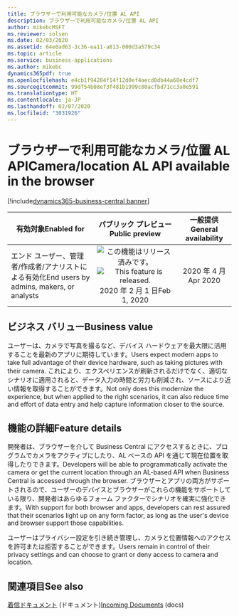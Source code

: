 ```yaml
---
title: ブラウザーで利用可能なカメラ/位置 AL API
description: ブラウザーで利用可能なカメラ/位置 AL API
author: mikebcMSFT
ms.reviewer: solsen
ms.date: 02/03/2020
ms.assetid: 64e0ad63-3c36-ea11-a813-000d3a579c34
ms.topic: article
ms.service: business-applications
ms.author: mikebc
dynamics365pdf: true
ms.openlocfilehash: e4cb1f94284f14f12d0ef4aecd0db44a68e4cdf7
ms.sourcegitcommit: 99df54b08ef3f481b1999c80acfbd71cc3a0e591
ms.translationtype: HT
ms.contentlocale: ja-JP
ms.lasthandoff: 02/07/2020
ms.locfileid: "3031926"
---
```

# <a name="cameralocation-al-api-available-in-the-browser"></a><span data-ttu-id="91fa0-103">ブラウザーで利用可能なカメラ/位置 AL API</span><span class="sxs-lookup"><span data-stu-id="91fa0-103">Camera/location AL API available in the browser</span></span>
[!include[dynamics365-business-central banner](../includes/dynamics365-business-central.md)]

| <span data-ttu-id="91fa0-104">有効対象</span><span class="sxs-lookup"><span data-stu-id="91fa0-104">Enabled for</span></span>    |  <span data-ttu-id="91fa0-105">パブリック プレビュー</span><span class="sxs-lookup"><span data-stu-id="91fa0-105">Public preview</span></span> | <span data-ttu-id="91fa0-106">一般提供</span><span class="sxs-lookup"><span data-stu-id="91fa0-106">General availability</span></span> | 
| ---------- | :----------: |:----------: |
|<span data-ttu-id="91fa0-107">エンド ユーザー、管理者/作成者/アナリストによる有効化</span><span class="sxs-lookup"><span data-stu-id="91fa0-107">End users by admins, makers, or analysts</span></span>|<span data-ttu-id="91fa0-108">![この機能はリリース済みです。](/dynamics365-release-plan/media/green-checkmark.png "この機能はリリース済みです。")</span><span class="sxs-lookup"><span data-stu-id="91fa0-108">![This feature is released.](/dynamics365-release-plan/media/green-checkmark.png "This feature is released.")</span></span> <span data-ttu-id="91fa0-109">2020 年 2 月 1 日</span><span class="sxs-lookup"><span data-stu-id="91fa0-109">Feb 1, 2020</span></span>| <span data-ttu-id="91fa0-110">2020 年 4 月</span><span class="sxs-lookup"><span data-stu-id="91fa0-110">Apr 2020</span></span>|


## <a name="business-value"></a><span data-ttu-id="91fa0-111">ビジネス バリュー</span><span class="sxs-lookup"><span data-stu-id="91fa0-111">Business value</span></span>
<!-- bv start -->
<span data-ttu-id="91fa0-112">ユーザーは、カメラで写真を撮るなど、デバイス ハードウェアを最大限に活用することを最新のアプリに期待しています。</span><span class="sxs-lookup"><span data-stu-id="91fa0-112">Users expect modern apps to take full advantage of their device hardware, such as taking pictures with their camera.</span></span> <span data-ttu-id="91fa0-113">これにより、エクスペリエンスが刷新されるだけでなく、適切なシナリオに適用されると、データ入力の時間と労力も削減され、ソースにより近い情報を取得することができます。</span><span class="sxs-lookup"><span data-stu-id="91fa0-113">Not only does this modernize the experience, but when applied to the right scenarios, it can also reduce time and effort of data entry and help capture information closer to the source.</span></span>
<!-- bv end -->



## <a name="feature-details"></a><span data-ttu-id="91fa0-114">機能の詳細</span><span class="sxs-lookup"><span data-stu-id="91fa0-114">Feature details</span></span>
<!--feature detail start -->
<span data-ttu-id="91fa0-115">開発者は、ブラウザーを介して Business Central にアクセスするときに、プログラムでカメラをアクティブにしたり、AL ベースの API を通じて現在位置を取得したりできます。</span><span class="sxs-lookup"><span data-stu-id="91fa0-115">Developers will be able to programmatically activate the camera or get the current location through an AL-based API when Business Central is accessed through the browser.</span></span> <span data-ttu-id="91fa0-116">ブラウザーとアプリの両方がサポートされるので、ユーザーのデバイスとブラウザーがこれらの機能をサポートしている限り、開発者はあらゆるフォーム ファクターでシナリオを確実に強化できます。</span><span class="sxs-lookup"><span data-stu-id="91fa0-116">With support for both browser and apps, developers can rest assured that their scenarios light up on any form factor, as long as the user's device and browser support those capabilities.</span></span>

<span data-ttu-id="91fa0-117">ユーザーはプライバシー設定を引き続き管理し、カメラと位置情報へのアクセスを許可または拒否することができます。</span><span class="sxs-lookup"><span data-stu-id="91fa0-117">Users remain in control of their privacy settings and can choose to grant or deny access to camera and location.</span></span>
<!--feature detail end -->










## <a name="see-also"></a><span data-ttu-id="91fa0-118">関連項目</span><span class="sxs-lookup"><span data-stu-id="91fa0-118">See also</span></span>

<span data-ttu-id="91fa0-119">[着信ドキュメント](https://docs.microsoft.com/dynamics365/business-central/across-income-documents) (ドキュメント)</span><span class="sxs-lookup"><span data-stu-id="91fa0-119">[Incoming Documents](https://docs.microsoft.com/dynamics365/business-central/across-income-documents) (docs)</span></span>
